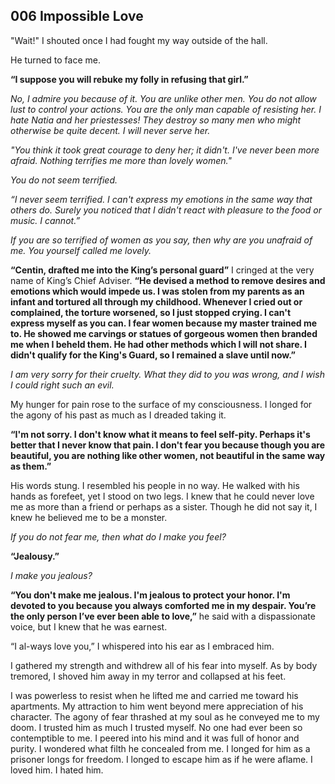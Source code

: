 ## 006 Impossible Love

"Wait!" I shouted once I had fought my way outside of the hall.

He turned to face me.

**“I suppose you will rebuke my folly in refusing that girl.”**

*No, I admire you because of it. You are unlike other men. You do not allow lust to control your actions. You are the only man capable of resisting her. I hate Natia and her priestesses! They destroy so many men who might otherwise be quite decent. I will never serve her.*

*"You think it took great courage to deny her; it didn't. I've never been more afraid. Nothing terrifies me more than lovely women."*

*You do not seem terrified.*

*“I never seem terrified. I can't express my emotions in the same way that others do. Surely you noticed that I didn't react with pleasure to the food or music. I cannot.”*

*If you are so terrified of women as you say, then why are you unafraid of me. You yourself called me lovely.*

**“Centin, drafted me into the King’s personal guard”** I cringed at the very name of King’s Chief Adviser. **“He devised a method to remove desires and emotions which would impede us. I was stolen from my parents as an infant and tortured all through my childhood. Whenever I cried out or complained, the torture worsened, so I just stopped crying. I can't express myself as you can. I fear women because my master trained me to. He showed me carvings or statues of gorgeous women then branded me when I beheld them. He had other methods which I will not share. I didn't qualify for the King's Guard, so I remained a slave until now.”**

*I am very sorry for their cruelty. What they did to you was wrong, and I wish I could right such an evil.*

My hunger for pain rose to the surface of my consciousness. I longed for the agony of his past as much as I dreaded taking it.

**“I'm not sorry. I don't know what it means to feel self-pity. Perhaps it's better that I never know that pain. I don't fear you because though you are beautiful, you are nothing like other women, not beautiful in the same way as them.”**

His words stung. I resembled his people in no way. He walked with his hands as forefeet, yet I stood on two legs. I knew that he could never love me as more than a friend or perhaps as a sister. Though he did not say it, I knew he believed me to be a monster.

*If you do not fear me, then what do I make you feel?*

**“Jealousy.”**

*I make you jealous?*

**“You don't make me jealous. I'm jealous to protect your honor. I'm devoted to you because you always comforted me in my despair. You’re the only person I’ve ever been able to love,”** he said with a dispassionate voice, but I knew that he was earnest.

“I al-ways love you,” I whispered into his ear as I embraced him.

I gathered my strength and withdrew all of his fear into myself. As by body tremored, I shoved him away in my terror and collapsed at his feet.

I was powerless to resist when he lifted me and carried me toward his apartments. My attraction to him went beyond mere appreciation of his character. The agony of fear thrashed at my soul as he conveyed me to my doom. I trusted him as much I trusted myself. No one had ever been so contemptible to me. I peered into his mind and it was full of honor and purity. I wondered what filth he concealed from me. I longed for him as a prisoner longs for freedom. I longed to escape him as if he were aflame. I loved him. I hated him.
